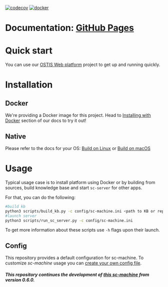[![codecov](https://codecov.io/gh/ostis-ai/sc-machine/branch/main/graph/badge.svg?token=WU8O9Z1DNL)](https://codecov.io/gh/ostis-ai/sc-machine)
[![docker](https://img.shields.io/docker/v/ostis/sc-machine?arch=amd64&label=Docker&logo=Docker&sort=date)](https://hub.docker.com/r/ostis/sc-machine)

# Documentation: [GitHub Pages](https://ostis-ai.github.io/sc-machine)

# Quick start
You can use our [OSTIS Web platform](https://github.com/ostis-ai/ostis-web-platform) project to get up and running quickly.
# Installation
## Docker
We're providing a Docker image for this project. Head to [Installing with Docker](https://ostis-ai.github.io/sc-machine/docker) section of our docs to try it out!
## Native
Please refer to the docs for your OS: [Build on Linux](https://ostis-ai.github.io/sc-machine/build/linux-build/) or [Build on macOS](https://ostis-ai.github.io/sc-machine/build/osx-build/)

# Usage
Typical usage case is to install platform using Docker or by building from sources, build knowledge base and start `sc-server` for other apps.

For that, you can do the following:
```sh
#build kb
python3 scripts/build_kb.py -c config/sc-machine.ini <path to KB or repo.path file>
#launch server
python3 scripts/run_sc_server.py -c config/sc-machine.ini
``` 
To get more information about these scripts use `-h` flags upon their launch.

## Config

This repository provides a default configuration for sc-machine. To customize *sc-machine* usage you can [create your own config file](https://ostis-ai.github.io/sc-machine/other/config).


##### *This repository continues the development of [this sc-machine](https://github.com/ostis-dev/sc-machine) from version 0.6.0.*
